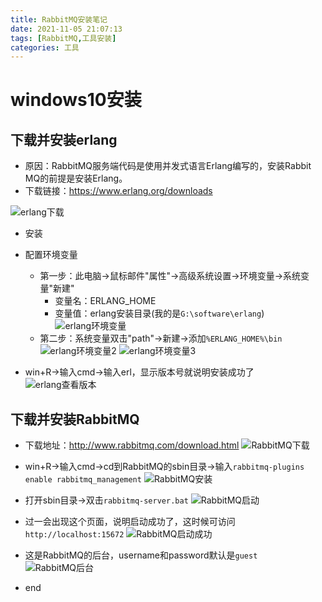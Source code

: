 ```yaml
---
title: RabbitMQ安装笔记
date: 2021-11-05 21:07:13
tags: [RabbitMQ,工具安装]
categories: 工具
---
```


# windows10安装
## 下载并安装erlang
* 原因：RabbitMQ服务端代码是使用并发式语言Erlang编写的，安装Rabbit MQ的前提是安装Erlang。
* 下载链接：https://www.erlang.org/downloads

![erlang下载](/images/erlang下载.png)

* 安装
* 配置环境变量
    * 第一步：此电脑->鼠标邮件"属性"->高级系统设置->环境变量->系统变量"新建"
        * 变量名：ERLANG_HOME
        * 变量值：erlang安装目录(我的是`G:\software\erlang`)
![erlang环境变量](/images/erlang环境变量.png)
    * 第二步：系统变量双击"path"->新建->添加`%ERLANG_HOME%\bin`
![erlang环境变量2](/images/erlang环境变量2.png)
![erlang环境变量3](/images/erlang环境变量3.png)
   
* win+R->输入cmd->输入erl，显示版本号就说明安装成功了
![erlang查看版本](/images/erlang查看版本.png)

## 下载并安装RabbitMQ
* 下载地址：http://www.rabbitmq.com/download.html
![RabbitMQ下载](/images/RabbitMQ下载.png)
  
* win+R->输入cmd->cd到RabbitMQ的sbin目录->输入`rabbitmq-plugins enable rabbitmq_management`
![RabbitMQ安装](/images/RabbitMQ安装.png)  
* 打开sbin目录->双击`rabbitmq-server.bat`
![RabbitMQ启动](/images/RabbitMQ启动.png)
* 过一会出现这个页面，说明启动成功了，这时候可访问`http://localhost:15672`
![RabbitMQ启动成功](/images/RabbitMQ启动成功.png)
* 这是RabbitMQ的后台，username和password默认是`guest`
![RabbitMQ后台](/images/RabbitMQ后台.png)
* end